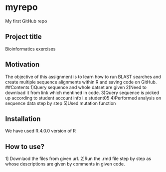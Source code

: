 # myrepo
My first GitHub repo
## Project title
 Bioinformatics exercises
## Motivation
The objective of this assignment is to learn how to run BLAST searches and create multiple sequence alignments within R and saving code on GitHub.
##Contents
1)Query sequence and whole datset are given
2)Need to download it from link which mentined in code.
3)Query sequence is picked up according to student account info i.e student05
4)Performed analysis on sequence data step by step
5)Used mutation function
## Installation
We have used R.4.0.0 version of R
## How to use?
1] Downlaod the files from given url.
2]Run the .rmd file step by step as whose descriptions are given by comments in given code.
